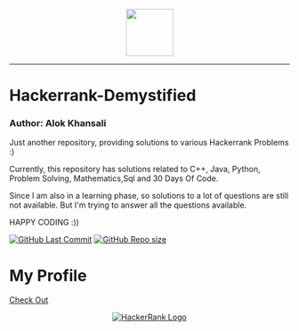 <p align="center">
    <a href="https://www.hackerrank.com/alokkhansali2002">
        <img height=85 src="https://d3keuzeb2crhkn.cloudfront.net/hackerrank/assets/styleguide/logo_wordmark-f5c5eb61ab0a154c3ed9eda24d0b9e31.svg">
    </a><hr>
</p>

# Hackerrank-Demystified 

### Author: Alok Khansali

Just another repository, providing solutions to various Hackerrank Problems :)

Currently, this repository has solutions related to C++, Java, Python, Problem Solving, Mathematics,Sql and 30 Days Of Code.

Since I am also in a learning phase, so solutions to a lot of questions are still not available.
But I'm trying to answer all the questions available.

HAPPY CODING  :))

[![GitHub Last Commit](https://img.shields.io/github/last-commit/TheCodeAlpha26/Hackerrank-Demystified)](https://github.comTheCodeAlpha26/Hackerrank-Demystified/commits/master)
[![GitHub Repo size](https://img.shields.io/github/repo-size/TheCodeAlpha26/Hackerrank-Demystified)](https://github.com//TheCodeAlpha26/Hackerrank-Demystified/archive/master.zip)

# My Profile

[Check Out](https://www.hackerrank.com/alokkhansali2002)
<p align="center">
    <a href="https://www.hackerrank.com/alokkhansali2002">
        <img alt="HackerRank Logo" src="https://hrcdn.net/fcore/assets/brand/h_mark_sm-966d2b45e3.svg">
    </a>
</p>
